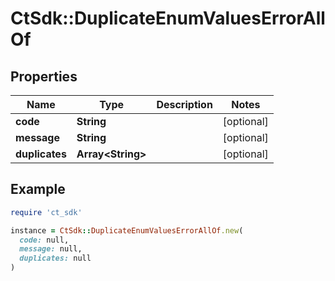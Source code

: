 # CtSdk::DuplicateEnumValuesErrorAllOf

## Properties

| Name | Type | Description | Notes |
| ---- | ---- | ----------- | ----- |
| **code** | **String** |  | [optional] |
| **message** | **String** |  | [optional] |
| **duplicates** | **Array&lt;String&gt;** |  | [optional] |

## Example

```ruby
require 'ct_sdk'

instance = CtSdk::DuplicateEnumValuesErrorAllOf.new(
  code: null,
  message: null,
  duplicates: null
)
```

